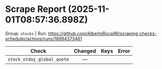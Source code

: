 # Scrape Report (2025-11-01T08:57:36.898Z)

Group: `stocks`  |  Run: https://github.com/AlbertoRoca96/scraping-checks-scheduler/actions/runs/18994373461

| Check | Changed | Keys | Error |
|---|:---:|:--|:--|
| `stock_ntdoy_global_quote` | — |  |  |
